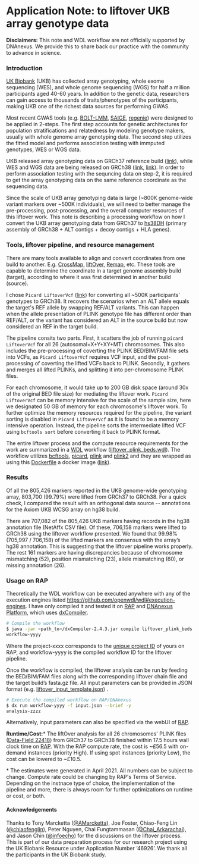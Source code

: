 # Application Note: to liftover UKB array genotype data
**Disclaimers:** This note and WDL workflow are not officially supported by DNAnexus. We provide this to share back our practice with the community to advance in science. 

### Introduction

[UK Biobank](https://www.ukbiobank.ac.uk/) (UKB) has collected array genotyping, whole exome sequencing (WES), and whole genome sequencing (WGS) for half a million participants aged 40-60 years. In addition to the genetic data, researchers can gain access to thousands of traits/phenotypes of the participants, making UKB one of the richest data sources for performing GWAS. 

Most recent GWAS tools (e.g. [BOLT-LMM](https://alkesgroup.broadinstitute.org/BOLT-LMM/BOLT-LMM_manual.html), [SAIGE](https://github.com/weizhouUMICH/SAIGE), [regenie](https://rgcgithub.github.io/regenie/)) were designed to be applied in 2-steps. The first step accounts for genetic architectures for population stratifications and relatedness by modeling genotype makers, usually with whole genome array genotyping data. The second step utilizes the fitted model and performs association testing with immputed genotypes, WES or WGS data.  

UKB released array genotyping data on GRCh37 reference build ([link](https://biobank.ndph.ox.ac.uk/showcase/label.cgi?id=263)), while WES and WGS data are being released on GRCh38 ([link](https://biobank.ndph.ox.ac.uk/showcase/label.cgi?id=170), [link](https://biobank.ndph.ox.ac.uk/showcase/label.cgi?id=180)). In order to perform association testing with the sequncing data on step-2, it is required to get the array genotyping data on the same reference coordinate as the sequencing data. 

Since the scale of UKB array genotyping data is large (~800K genome-wide variant markers over ~500K individuals), we will need to better manage the pre-processing, post-processing, and the overall computer resources of this liftover work. This note is describing a processing workflow on how I convert the UKB array genotyping data from GRCh37 to [hs38DH](https://github.com/lh3/bwa/blob/master/bwakit/run-gen-ref#L13) (primary assembly of GRCh38 + ALT contigs + decoy contigs + HLA genes). 

### Tools, liftover pipeline, and resource management

There are many tools available to align and convert coordinates from one build to another. E.g. [CrossMap](http://crossmap.sourceforge.net/), [liftOver](https://genome-store.ucsc.edu/), [Remap](https://www.ncbi.nlm.nih.gov/genome/tools/remap/docs/api), etc. These tools are capable to determine the coordinate in a target genome assembly build (target), according to where it was first determined in another build (source).

I chose `Picard LiftoverVcf` ([link](https://gatk.broadinstitute.org/hc/en-us/articles/360037060932-LiftoverVcf-Picard-)) for converting all ~500K participants’ genotypes to GRCh38. It recovers the scenarios when an ALT allele equals the target's REF allele by swapping REF/ALT variants. This can happen when the allele presentation of PLINK genotype file has different order than REF/ALT, or the variant has considered an ALT in the source build but now considered an REF in the target build. 

The pipeline consits two parts. First, it scatters the job of running `picard LiftoverVcf` for all 26 (autosomal+X+Y+XY+MT) chromosomes. This also includes the pre-processing of coverting the PLINK BED/BIM/FAM file sets into VCFs, as `Picard LiftoverVcf` requires VCF input, and the post-processing of coverting the lifted VCFs back to PLINK. Secondly, it gathers and merges all lifted PLINKs, and splitting it into per-chromosome PLINK files. 

For each chromosome, it would take up to 200 GB disk space (around 30x of the original BED file size) for mediating the liftover work. `Picard LiftoverVcf` can be memory intensive for the scale of the sample size, here we designated 50 GB of memory for each chromosome's liftover work. To further optimize the memory resources required for the pipeline, the variant sorting is disabled in `Picard LiftoverVcf` as it is found to be a memory intensive operation. Instead, the pipeline sorts the intermediate lifted VCF using `bcftools sort` before converting it back to PLINK format. 

The entire liftover process and the compute resource requirements for the work are summarized in a [WDL](https://github.com/openwdl) workflow ([liftover_plink_beds.wdl](liftover_plink_beds.wdl)). The workflow utilizes [bcftools](https://github.com/samtools/bcftools), [picard](https://github.com/broadinstitute/picard), [plink](https://www.cog-genomics.org/plink/) and [plink2](https://www.cog-genomics.org/plink/2.0/) and they are wrapped as using this [Dockerfile](docker/Dockerfile) a docker image ([link](https://quay.io/repository/yihchii/liftover_plink_beds)).  

### Results

Of all the 805,426 markers reported in the UKB genome-wide genotyping array, 803,700 (99.79%) were lifted from GRCh37 to GRCh38. For a quick check, I compared the result with an orthogonal data source -- annotations for the Axiom UKB WCSG array on hg38 build. 

There are 707,082 of the 805,426 UKB markers having records in the hg38 annotation file (NetAffx CSV file). Of these, 706,158 markers were lifted to GRCh38 using the liftover workflow presented. We found that 99.98% (705,997 / 706,158) of the lifted markers are consensus with the array’s hg38 annotation. This is suggesting that the liftover pipeline works properly. The rest 161 markers are having discrepancies because of chromosome mismatching (52), position mismatching (23), allele mismatching (60), or missing annotation (26). 

### Usage on RAP

Theoretically the WDL workflow can be executed anywhere with any of the execution engines listed https://github.com/openwdl/wdl#execution-engines. I have only compiled it and tested it on [RAP](https://ukbiobank.dnanexus.com) and [DNAnexus Platform](https://platform.dnanexus.com), which uses [dxCompiler](https://github.com/dnanexus/dxCompiler). 

```bash
# Compile the workflow 
$ java -jar <path_to>/dxCompiler-2.4.3.jar compile liftover_plink_beds.wdl -project <project-xxxx>
workflow-yyyy
```

Where the project-xxxx corresponds to the [unique project ID](https://dnanexus.gitbook.io/uk-biobank-rap/getting-started/creating-a-project) of yours on RAP, and workflow-yyyy is the compiled workflow ID for the liftover pipeline.

Once the workflow is compiled, the liftover analysis can be run by feeding the BED/BIM/FAM files along with the corresponding liftover chain file and the target build’s fasta.gz file. All input parameters can be provided in JSON format (e.g. [liftover_input_template.json](liftover_input_template.json)) . 

```bash
# Execute the compiled workflow on RAP/DNAnexus
$ dx run workflow-yyyy -f input.json --brief -y
analysis-zzzz
```

Alternatively, input parameters can also be specified via the webUI of [RAP](https://ukbiobank.dnanexus.com).

**Runtime/Cost:**\* The liftOver analysis for all 26 chromosomes' PLINK files ([Data-Field 22418](https://biobank.ndph.ox.ac.uk/showcase/field.cgi?id=22418)) from GRCh37 to GRCh38 finished within 17.5 hours wall clock time on [RAP](https://ukbiobank.dnanexus.com/landing). With the RAP compute rate, the cost is ~£56.5 with on-demand instances (priority High). If using spot instances (priority Low), the cost can be lowered to ~£10.5.

\* The estimates were generated in April 2021. All numbers can be subject to change. Compute rate could be changing by RAP's Terms of Service. Depending on the instnace type of choice, the implementation of the pipeline and more, there is always room for further optimizations on runtime or cost, or both. 

#### Acknowledgements

Thanks to Tony Marcketta ([@AMarcketta](https://twitter.com/amarcketta)), Joe Foster, Chiao-Feng Lin ([@chiaofenglin](https://twitter.com/chiaofenglin)), Peter Nguyen, Chai Fungtammasan ([@Chai_Arkarachai](https://twitter.com/Chai_Arkarachai)), and Jason Chin ([@infoecho](https://twitter.com/infoecho)) for the discussions on the liftover process. This is part of our data preparation process for our research project using the UK Biobank Resource under Application Number ‘46926’. We thank all the participants in the UK Biobank study. 
